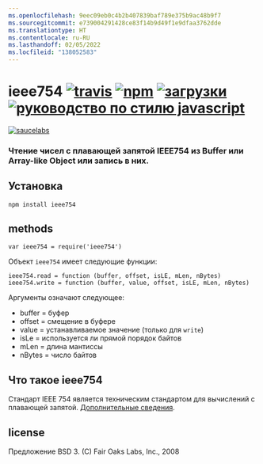 ```yaml
---
ms.openlocfilehash: 9eec09eb0c4b2b407839baf789e375b9ac48b9f7
ms.sourcegitcommit: e739004291428ce83f14b9d49f1e9dfaa3762dde
ms.translationtype: HT
ms.contentlocale: ru-RU
ms.lasthandoff: 02/05/2022
ms.locfileid: "138052583"
---
```

# <a name="ieee754-travistravis-imagetravis-url-npmnpm-imagenpm-url-downloadsdownloads-imagedownloads-url-javascript-style-guidestandard-imagestandard-url"></a>ieee754 [![travis][travis-image]][travis-url] [![npm][npm-image]][npm-url] [![загрузки][downloads-image]][downloads-url] [![руководство по стилю javascript][standard-image]][standard-url]

[travis-image]: https://img.shields.io/travis/feross/ieee754/master.svg
[travis-url]: https://travis-ci.org/feross/ieee754
[npm-image]: https://img.shields.io/npm/v/ieee754.svg
[npm-url]: https://npmjs.org/package/ieee754
[downloads-image]: https://img.shields.io/npm/dm/ieee754.svg
[downloads-url]: https://npmjs.org/package/ieee754
[standard-image]: https://img.shields.io/badge/code_style-standard-brightgreen.svg
[standard-url]: https://standardjs.com

[![saucelabs][saucelabs-image]][saucelabs-url]

[saucelabs-image]: https://saucelabs.com/browser-matrix/ieee754.svg
[saucelabs-url]: https://saucelabs.com/u/ieee754

### <a name="readwrite-ieee754-floating-point-numbers-fromto-a-buffer-or-array-like-object"></a>Чтение чисел с плавающей запятой IEEE754 из Buffer или Array-like Object или запись в них.

## <a name="install"></a>Установка

```
npm install ieee754
```

## <a name="methods"></a>methods

`var ieee754 = require('ieee754')`

Объект `ieee754` имеет следующие функции:

```
ieee754.read = function (buffer, offset, isLE, mLen, nBytes)
ieee754.write = function (buffer, value, offset, isLE, mLen, nBytes)
```

Аргументы означают следующее:

- buffer = буфер
- offset = смещение в буфере
- value = устанавливаемое значение (только для `write`)
- isLe = используется ли прямой порядок байтов
- mLen = длина мантиссы
- nBytes = число байтов

## <a name="what-is-ieee754"></a>Что такое ieee754

Стандарт IEEE 754 является техническим стандартом для вычислений с плавающей запятой. [Дополнительные сведения](http://en.wikipedia.org/wiki/IEEE_floating_point).

## <a name="license"></a>license

Предложение BSD 3. (C) Fair Oaks Labs, Inc., 2008

